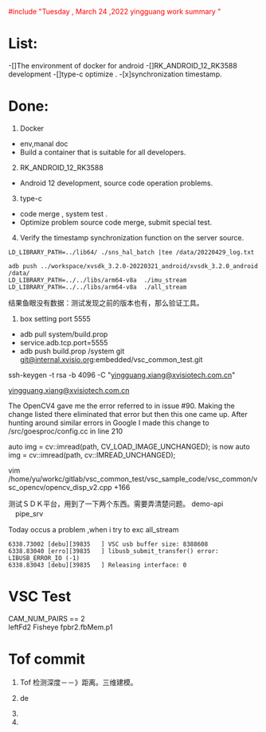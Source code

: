 <font color='red'> #include "Tuesday , March 24 ,2022 yingguang work summary "  </font>

# List:
-[]The environment of docker  for android
-[]RK_ANDROID_12_RK3588 development 
-[]type-c optimize .
-[x]synchronization timestamp. 

# Done:
1. Docker
- env,manal doc
- Build a container that is suitable for all developers.
2. RK_ANDROID_12_RK3588
- Android 12 development, source code operation problems.
3. type-c
- code merge , system test .
- Optimize problem source code merge, submit special test.
4. Verify the timestamp synchronization function on the server source.
```
LD_LIBRARY_PATH=../lib64/ ./sns_hal_batch |tee /data/20220429_log.txt
```
```
adb push ../workspace/xvsdk_3.2.0-20220321_android/xvsdk_3.2.0_android /data/
LD_LIBRARY_PATH=../../libs/arm64-v8a  ./imu_stream     
LD_LIBRARY_PATH=../../libs/arm64-v8a  ./all_stream
```
结果鱼眼没有数据：测试发现之前的版本也有，那么验证工具。

1. box setting port 5555
- adb pull system/build.prop 
- service.adb.tcp.port=5555
- adb push build.prop /system
git git@internal.xvisio.org:embedded/vsc_common_test.git


ssh-keygen -t rsa -b 4096 -C "yingguang.xiang@xvisiotech.com.cn"




yingguang.xiang@xvisiotech.com.cn


The OpenCV4 gave me the error referred to in issue #90. Making the change listed there eliminated that error but then this one came up. After hunting around similar errors in Google I made this change to /src/goesproc/config.cc in line 210

auto img = cv::imread(path, CV_LOAD_IMAGE_UNCHANGED);
is now
auto img = cv::imread(path, cv::IMREAD_UNCHANGED);


vim /home/yu/workc/gitlab/vsc_common_test/vsc_sample_code/vsc_common/vsc_opencv/opencv_disp_v2.cpp +166


测试ＳＤＫ平台，用到了一下两个东西。需要弄清楚问题。
demo-api 　pipe_srv



Today occus a problem ,when i try to exc all_stream 
```
6338.73002 [debu][39835   ] VSC usb buffer size: 8388608
6338.83040 [erro][39835   ] libusb_submit_transfer() error: LIBUSB_ERROR_IO (-1)
6338.83043 [debu][39835   ] Releasing interface: 0
```

# VSC Test
CAM_NUM_PAIRS == 2  
leftFd2 Fisheye  fpbr2.fbMem.p1 


# Tof commit 
1. Tof 检测深度－－》距离。三维建模。
2. de
3. 


3.  


